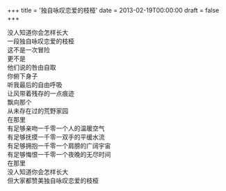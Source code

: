 +++
title = '独自咏叹恋爱的枝桠'
date = 2013-02-19T00:00:00
draft = false
+++

<div class="poem">
<pre>
没人知道你会怎样长大
一段独自咏叹恋爱的枝桠
这不是一次冒险
更不是
他们说的咎由自取
你俯下身子
听我最后的自由呼吸
让风带着残存的一点痕迹
飘向那个
从未存在过的荒野家园
在那里
有足够亲吻一千零一个人的温暖空气
有足够抚摸一千零一双手的平缓水流
有足够拥抱一千零一个肩膀的广阔宇宙
有足够悔恨一千零一个夜晚的无尽时间
在那里
没人知道你会怎样长大
但大家都赞美独自咏叹恋爱的枝桠
</pre>
</div>
